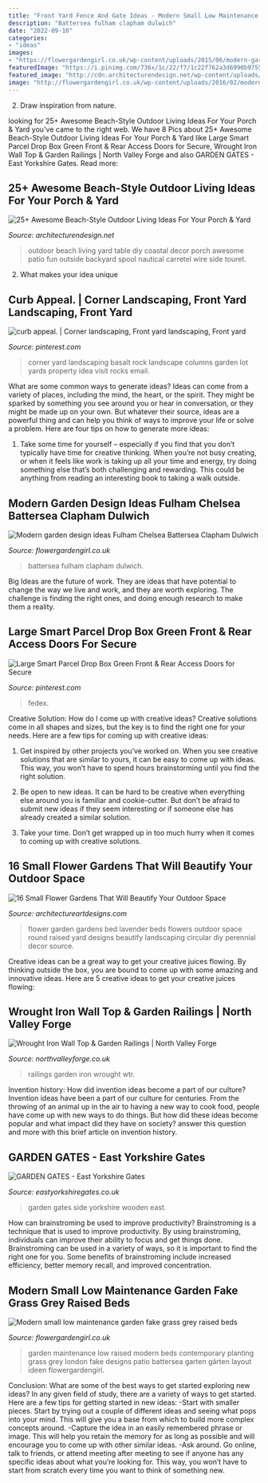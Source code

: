 ```yaml
---
title: "Front Yard Fence And Gate Ideas - Modern Small Low Maintenance Garden Fake Grass Grey Raised Beds"
description: "Battersea fulham clapham dulwich"
date: "2022-09-10"
categories:
- "ideas"
images:
- "https://flowergardengirl.co.uk/wp-content/uploads/2015/06/modern-garden-design-ideas-fulham-chelsea-battersea-clapham-dulwich-london.jpg"
featuredImage: "https://i.pinimg.com/736x/1c/22/f7/1c22f762a3d6990b975515183e0c1c57--rock-yard-corner-garden.jpg"
featured_image: "http://cdn.architecturendesign.net/wp-content/uploads/2015/07/AD-Beach-Style-Outdoor-Living-Ideas-20.jpg"
image: "http://flowergardengirl.co.uk/wp-content/uploads/2016/02/modern-small-low-maintenance-garden-fake-grass-grey-raised-beds-contemporary-planting-mayfair-london-1024x576.jpg"
---
```



2. Draw inspiration from nature.

	

		
looking for 25+ Awesome Beach-Style Outdoor Living Ideas For Your Porch &amp; Yard you've came to the right web. We have 8 Pics about 25+ Awesome Beach-Style Outdoor Living Ideas For Your Porch &amp; Yard like Large Smart Parcel Drop Box Green Front &amp; Rear Access Doors for Secure, Wrought Iron Wall Top &amp; Garden Railings | North Valley Forge and also GARDEN GATES - East Yorkshire Gates. Read more:
		
    
## 25+ Awesome Beach-Style Outdoor Living Ideas For Your Porch &amp; Yard

<img loading=lazy src="http://cdn.architecturendesign.net/wp-content/uploads/2015/07/AD-Beach-Style-Outdoor-Living-Ideas-20.jpg" onerror="this.onerror=null;this.src='https://tse3.mm.bing.net/th?id=OIP.IilposCICfZE5yHu9TVVowHaKp&amp;pid=15.1';" alt="25+ Awesome Beach-Style Outdoor Living Ideas For Your Porch &amp; Yard">

_Source: architecturendesign.net_

>outdoor beach living yard table diy coastal decor porch awesome patio fun outside backyard spool nautical carretel wire side touret. 

	

2. What makes your idea unique 

    
## Curb Appeal. | Corner Landscaping, Front Yard Landscaping, Front Yard

<img loading=lazy src="https://i.pinimg.com/736x/1c/22/f7/1c22f762a3d6990b975515183e0c1c57--rock-yard-corner-garden.jpg" onerror="this.onerror=null;this.src='https://tse3.mm.bing.net/th?id=OIP.ho4OcC9kZYhr3Nz72jdHxAHaJ3&amp;pid=15.1';" alt="curb appeal. | Corner landscaping, Front yard landscaping, Front yard">

_Source: pinterest.com_

>corner yard landscaping basalt rock landscape columns garden lot yards property idea visit rocks email. 

	

What are some common ways to generate ideas?
Ideas can come from a variety of places, including the mind, the heart, or the spirit. They might be sparked by something you see around you or hear in conversation, or they might be made up on your own. But whatever their source, ideas are a powerful thing and can help you think of ways to improve your life or solve a problem. Here are four tips on how to generate more ideas: 
1. Take some time for yourself – especially if you find that you don’t typically have time for creative thinking. When you’re not busy creating, or when it feels like work is taking up all your time and energy, try doing something else that’s both challenging and rewarding. This could be anything from reading an interesting book to taking a walk outside. 

    
## Modern Garden Design Ideas Fulham Chelsea Battersea Clapham Dulwich

<img loading=lazy src="https://flowergardengirl.co.uk/wp-content/uploads/2015/06/modern-garden-design-ideas-fulham-chelsea-battersea-clapham-dulwich-london.jpg" onerror="this.onerror=null;this.src='https://tse1.mm.bing.net/th?id=OIP.tuLqee1TM8PhkPhViRtUQwHaJ-&amp;pid=15.1';" alt="Modern garden design ideas Fulham Chelsea Battersea Clapham Dulwich">

_Source: flowergardengirl.co.uk_

>battersea fulham clapham dulwich. 

	

Big Ideas are the future of work. They are ideas that have potential to change the way we live and work, and they are worth exploring. The challenge is finding the right ones, and doing enough research to make them a reality.

    
## Large Smart Parcel Drop Box Green Front &amp; Rear Access Doors For Secure

<img loading=lazy src="https://i.pinimg.com/736x/1d/dc/64/1ddc6409deb72d151294414fbfd9d476.jpg" onerror="this.onerror=null;this.src='https://tse3.mm.bing.net/th?id=OIP.8yR8o-K78c05FidDWHKRbgHaLB&amp;pid=15.1';" alt="Large Smart Parcel Drop Box Green Front &amp; Rear Access Doors for Secure">

_Source: pinterest.com_

>fedex. 

	

Creative Solution: How do I come up with creative ideas?
Creative solutions come in all shapes and sizes, but the key is to find the right one for your needs. Here are a few tips for coming up with creative ideas:
1. Get inspired by other projects you’ve worked on. When you see creative solutions that are similar to yours, it can be easy to come up with ideas. This way, you won’t have to spend hours brainstorming until you find the right solution.

2. Be open to new ideas. It can be hard to be creative when everything else around you is familiar and cookie-cutter. But don’t be afraid to submit new ideas if they seem interesting or if someone else has already created a similar solution.

3. Take your time. Don’t get wrapped up in too much hurry when it comes to coming up with creative solutions.

    
## 16 Small Flower Gardens That Will Beautify Your Outdoor Space

<img loading=lazy src="https://www.architectureartdesigns.com/wp-content/uploads/2017/03/15-23-630x472.jpg" onerror="this.onerror=null;this.src='https://tse4.mm.bing.net/th?id=OIP._iT0lTlS-qVAYA5HSalhkgHaFj&amp;pid=15.1';" alt="16 Small Flower Gardens That Will Beautify Your Outdoor Space">

_Source: architectureartdesigns.com_

>flower garden gardens bed lavender beds flowers outdoor space round raised yard designs beautify landscaping circular diy perennial decor source. 

	

Creative ideas can be a great way to get your creative juices flowing. By thinking outside the box, you are bound to come up with some amazing and innovative ideas. Here are 5 creative ideas to get your creative juices flowing: 

    
## Wrought Iron Wall Top &amp; Garden Railings | North Valley Forge

<img loading=lazy src="http://www.northvalleyforge.co.uk/wp-content/uploads/2016/04/small-solid-railings.jpg" onerror="this.onerror=null;this.src='https://tse2.mm.bing.net/th?id=OIP.oC1va1udMiGJP18_iqlLnwHaE8&amp;pid=15.1';" alt="Wrought Iron Wall Top &amp; Garden Railings | North Valley Forge">

_Source: northvalleyforge.co.uk_

>railings garden iron wrought wtr. 

	

Invention history: How did invention ideas become a part of our culture?
Invention ideas have been a part of our culture for centuries. From the throwing of an animal up in the air to having a new way to cook food, people have come up with new ways to do things. But how did these ideas become popular and what impact did they have on society? answer this question and more with this brief article on invention history.

    
## GARDEN GATES - East Yorkshire Gates

<img loading=lazy src="http://eastyorkshiregates.co.uk/wp-content/uploads/2018/08/wooden-garden-gates-east-yorkshire-05.jpg" onerror="this.onerror=null;this.src='https://tse4.mm.bing.net/th?id=OIP.iqaSzxera5qJ1EpsBeiUFAHaJ4&amp;pid=15.1';" alt="GARDEN GATES - East Yorkshire Gates">

_Source: eastyorkshiregates.co.uk_

>garden gates side yorkshire wooden east. 

	

How can brainstroming be used to improve productivity?
Brainstroming is a technique that is used to improve productivity. By using brainstroming, individuals can improve their ability to focus and get things done. Brainstroming can be used in a variety of ways, so it is important to find the right one for you. Some benefits of brainstroming include increased efficiency, better memory recall, and improved concentration.

    
## Modern Small Low Maintenance Garden Fake Grass Grey Raised Beds

<img loading=lazy src="http://flowergardengirl.co.uk/wp-content/uploads/2016/02/modern-small-low-maintenance-garden-fake-grass-grey-raised-beds-contemporary-planting-mayfair-london-1024x576.jpg" onerror="this.onerror=null;this.src='https://tse4.mm.bing.net/th?id=OIP.elcyEp7_Yb2sgFWe_p01HwHaEK&amp;pid=15.1';" alt="Modern small low maintenance garden fake grass grey raised beds">

_Source: flowergardengirl.co.uk_

>garden maintenance low raised modern beds contemporary planting grass grey london fake designs patio battersea garten gärten layout ideen flowergardengirl. 

	

Conclusion: What are some of the best ways to get started exploring new ideas?
In any given field of study, there are a variety of ways to get started. Here are a few tips for getting started in new ideas: 
-Start with smaller pieces. Start by trying out a couple of different ideas and seeing what pops into your mind. This will give you a base from which to build more complex concepts around. 
-Capture the idea in an easily remembered phrase or image. This will help you retain the memory for as long as possible and will encourage you to come up with other similar ideas. 
-Ask around. Go online, talk to friends, or attend meeting after meeting to see if anyone has any specific ideas about what you’re looking for. This way, you won’t have to start from scratch every time you want to think of something new.

